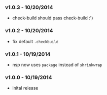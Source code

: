 
### v1.0.3 - 10/20/2014

- check-build should pass check-build :')

### v1.0.2 - 10/20/2014

- fix default `.checkbuild`

### v1.0.1 - 10/19/2014

- nsp now uses `package` instead of `shrinkwrap`

### v1.0.0 - 10/19/2014

- inital release
